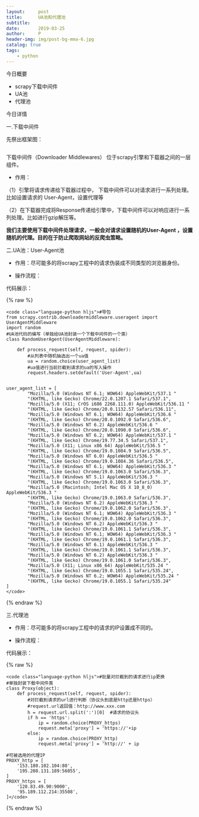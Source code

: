 ```yaml
---
layout:     post
title:      UA池和代理池
subtitle:   
date:       2019-03-25
author:     P
header-img: img/post-bg-mma-6.jpg
catalog: true
tags:
    - python
---
```

今日概要

- scrapy下载中间件
- UA池
- 代理池

今日详情

一.下载中间件

先祭出框架图：

<img src="https://img-blog.csdn.net/20180416224202657?watermark/2/text/aHR0cHM6Ly9ibG9nLmNzZG4ubmV0L3FxXzI4ODE3NzM5/font/5a6L5L2T/fontsize/400/fill/I0JBQkFCMA==/dissolve/70" alt="" data-cke-saved-src="https://img-blog.csdn.net/20180416224202657?watermark/2/text/aHR0cHM6Ly9ibG9nLmNzZG4ubmV0L3FxXzI4ODE3NzM5/font/5a6L5L2T/fontsize/400/fill/I0JBQkFCMA==/dissolve/70" />

下载中间件（Downloader Middlewares） 位于scrapy引擎和下载器之间的一层组件。

- 作用：

（1）引擎将请求传递给下载器过程中， 下载中间件可以对请求进行一系列处理。比如设置请求的 User-Agent，设置代理等

（2）在下载器完成将Response传递给引擎中，下载中间件可以对响应进行一系列处理。比如进行gzip解压等。

**我们主要使用下载中间件处理请求，一般会对请求设置随机的User-Agent ，设置随机的代理。目的在于防止爬取网站的反爬虫策略。**

二.UA池：User-Agent池

- 作用：尽可能多的将scrapy工程中的请求伪装成不同类型的浏览器身份。

- 操作流程：

代码展示：

{% raw %}
```
<code class="language-python hljs">#导包
from scrapy.contrib.downloadermiddleware.useragent import UserAgentMiddleware
import random
#UA池代码的编写（单独给UA池封装一个下载中间件的一个类）
class RandomUserAgent(UserAgentMiddleware):

    def process_request(self, request, spider):
        #从列表中随机抽选出一个ua值
        ua = random.choice(user_agent_list)
        #ua值进行当前拦截到请求的ua的写入操作
        request.headers.setdefault('User-Agent',ua)


user_agent_list = [
        "Mozilla/5.0 (Windows NT 6.1; WOW64) AppleWebKit/537.1 "
        "(KHTML, like Gecko) Chrome/22.0.1207.1 Safari/537.1",
        "Mozilla/5.0 (X11; CrOS i686 2268.111.0) AppleWebKit/536.11 "
        "(KHTML, like Gecko) Chrome/20.0.1132.57 Safari/536.11",
        "Mozilla/5.0 (Windows NT 6.1; WOW64) AppleWebKit/536.6 "
        "(KHTML, like Gecko) Chrome/20.0.1092.0 Safari/536.6",
        "Mozilla/5.0 (Windows NT 6.2) AppleWebKit/536.6 "
        "(KHTML, like Gecko) Chrome/20.0.1090.0 Safari/536.6",
        "Mozilla/5.0 (Windows NT 6.2; WOW64) AppleWebKit/537.1 "
        "(KHTML, like Gecko) Chrome/19.77.34.5 Safari/537.1",
        "Mozilla/5.0 (X11; Linux x86_64) AppleWebKit/536.5 "
        "(KHTML, like Gecko) Chrome/19.0.1084.9 Safari/536.5",
        "Mozilla/5.0 (Windows NT 6.0) AppleWebKit/536.5 "
        "(KHTML, like Gecko) Chrome/19.0.1084.36 Safari/536.5",
        "Mozilla/5.0 (Windows NT 6.1; WOW64) AppleWebKit/536.3 "
        "(KHTML, like Gecko) Chrome/19.0.1063.0 Safari/536.3",
        "Mozilla/5.0 (Windows NT 5.1) AppleWebKit/536.3 "
        "(KHTML, like Gecko) Chrome/19.0.1063.0 Safari/536.3",
        "Mozilla/5.0 (Macintosh; Intel Mac OS X 10_8_0) AppleWebKit/536.3 "
        "(KHTML, like Gecko) Chrome/19.0.1063.0 Safari/536.3",
        "Mozilla/5.0 (Windows NT 6.2) AppleWebKit/536.3 "
        "(KHTML, like Gecko) Chrome/19.0.1062.0 Safari/536.3",
        "Mozilla/5.0 (Windows NT 6.1; WOW64) AppleWebKit/536.3 "
        "(KHTML, like Gecko) Chrome/19.0.1062.0 Safari/536.3",
        "Mozilla/5.0 (Windows NT 6.2) AppleWebKit/536.3 "
        "(KHTML, like Gecko) Chrome/19.0.1061.1 Safari/536.3",
        "Mozilla/5.0 (Windows NT 6.1; WOW64) AppleWebKit/536.3 "
        "(KHTML, like Gecko) Chrome/19.0.1061.1 Safari/536.3",
        "Mozilla/5.0 (Windows NT 6.1) AppleWebKit/536.3 "
        "(KHTML, like Gecko) Chrome/19.0.1061.1 Safari/536.3",
        "Mozilla/5.0 (Windows NT 6.2) AppleWebKit/536.3 "
        "(KHTML, like Gecko) Chrome/19.0.1061.0 Safari/536.3",
        "Mozilla/5.0 (X11; Linux x86_64) AppleWebKit/535.24 "
        "(KHTML, like Gecko) Chrome/19.0.1055.1 Safari/535.24",
        "Mozilla/5.0 (Windows NT 6.2; WOW64) AppleWebKit/535.24 "
        "(KHTML, like Gecko) Chrome/19.0.1055.1 Safari/535.24"
]
</code>
```
{% endraw %}

三.代理池

- 作用：尽可能多的将scrapy工程中的请求的IP设置成不同的。

- 操作流程：

代码展示：

{% raw %}
```
<code class="language-python hljs">#批量对拦截到的请求进行ip更换
#单独封装下载中间件类
class Proxy(object):
    def process_request(self, request, spider):
        #对拦截到请求的url进行判断（协议头到底是http还是https）
        #request.url返回值：http://www.xxx.com
        h = request.url.split(':')[0]  #请求的协议头
        if h == 'https':
            ip = random.choice(PROXY_https)
            request.meta['proxy'] = 'https://'+ip
        else:
            ip = random.choice(PROXY_http)
            request.meta['proxy'] = 'http://' + ip

#可被选用的代理IP
PROXY_http = [
    '153.180.102.104:80',
    '195.208.131.189:56055',
]
PROXY_https = [
    '120.83.49.90:9000',
    '95.189.112.214:35508',
]</code>
```
{% endraw %}
